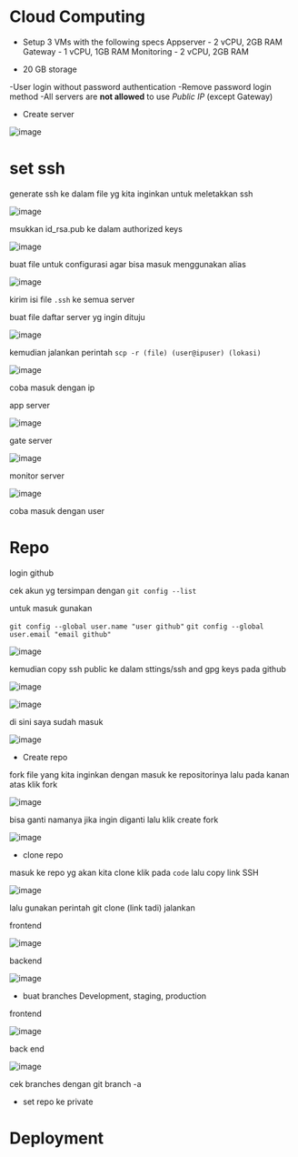 # Cloud Computing


- Setup 3 VMs with the following specs
     Appserver - 2 vCPU, 2GB RAM
     Gateway - 1 vCPU, 1GB RAM
     Monitoring - 2 vCPU, 2GB RAM
     
- 20 GB storage

-User login without password authentication
-Remove password login method
-All servers are **not allowed** to use *Public IP* (except Gateway)





- Create server



![image](https://user-images.githubusercontent.com/18206510/208793790-da7ae01e-f5d7-4d53-a398-70bd0b56cd62.png)




# set ssh 



generate ssh ke dalam file yg kita inginkan untuk meletakkan ssh




![image](https://user-images.githubusercontent.com/18206510/208817705-ea4e73ab-cb61-4d1d-8c06-6e63edbec521.png)





msukkan id_rsa.pub ke dalam authorized keys




![image](https://user-images.githubusercontent.com/18206510/208817895-f5fcf1e6-fb19-450f-a94c-1ed4342e8d09.png)




buat file untuk configurasi agar bisa masuk menggunakan alias



![image](https://user-images.githubusercontent.com/18206510/208815902-ca5fa728-ea94-4fae-938d-d9a63c583f25.png)




kirim isi file ``` .ssh ``` ke semua server 



buat file daftar server yg ingin dituju



![image](https://user-images.githubusercontent.com/18206510/208809607-cd64341b-cede-43b0-bb3f-bb974e3074a7.png)



kemudian jalankan perintah ``` scp -r (file) (user@ipuser) (lokasi) ```




![image](https://user-images.githubusercontent.com/18206510/208819611-b27d2b40-5e41-4667-8fa6-df8c9bbe3366.png)



coba masuk dengan ip



app server


![image](https://user-images.githubusercontent.com/18206510/208823336-458be5a7-ebde-4557-85f4-d12d5129b412.png)



gate server


![image](https://user-images.githubusercontent.com/18206510/208823466-0a394910-6b2d-4b06-a358-f39228c3ccb2.png)


 monitor server
 
 
![image](https://user-images.githubusercontent.com/18206510/208823596-5467fd36-9ba5-4ca3-b07b-662edca7b4d9.png)




coba masuk dengan user



# Repo




login github 


cek akun yg tersimpan dengan ```git config --list```


untuk masuk gunakan


``` git config --global user.name "user github" ```
``` git config --global user.email "email github" ```



![image](https://user-images.githubusercontent.com/18206510/208828801-b504c365-e530-4e3f-b581-89cd16258981.png)



kemudian copy ssh public ke dalam sttings/ssh and gpg keys pada github




![image](https://user-images.githubusercontent.com/18206510/208829013-0e738e0d-6c14-4b15-8bcc-7d6cd6cdb997.png)




![image](https://user-images.githubusercontent.com/18206510/208829095-8eb8ec2e-729a-44f2-8ddd-11e058de69aa.png)



di sini saya sudah masuk



![image](https://user-images.githubusercontent.com/18206510/208830014-800272f7-e161-49d2-b4fc-d16334969df3.png)




- Create repo 



fork file yang kita inginkan dengan masuk ke repositorinya lalu pada kanan atas klik fork



![image](https://user-images.githubusercontent.com/18206510/208827996-864ea570-9095-4a77-b804-6597b0115ea7.png)



bisa ganti namanya jika ingin diganti lalu klik create fork 



![image](https://user-images.githubusercontent.com/18206510/208828144-ce60db54-b399-414b-9cab-dc58ebdb9d0f.png)



- clone repo



masuk ke repo yg akan kita clone klik pada ```code``` lalu copy link SSH 



![image](https://user-images.githubusercontent.com/18206510/208830272-024ad0d4-ef1a-4545-bdb3-1a1acc548071.png)



lalu gunakan perintah git clone (link tadi) jalankan 


frontend


![image](https://user-images.githubusercontent.com/18206510/208837395-994e6b62-0da8-4424-8ef7-bbc913c79664.png)



backend



![image](https://user-images.githubusercontent.com/18206510/208837334-5e3a280c-f7c4-4a77-9b2a-d3514546ca8d.png)




- buat branches Development, staging, production



frontend

![image](https://user-images.githubusercontent.com/18206510/208837564-aac60e9d-4376-4dc4-a981-954e10f75ce0.png)


back end 



![image](https://user-images.githubusercontent.com/18206510/208837922-6ca14a5d-aaf7-4ea8-9e78-514ba7ce3780.png)



cek branches dengan git branch -a



- set repo ke private



# Deployment
























